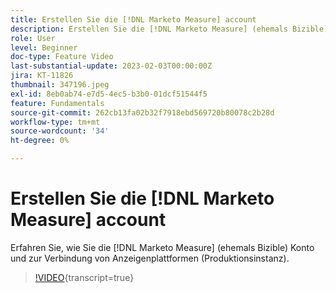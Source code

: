 ```yaml
---
title: Erstellen Sie die [!DNL Marketo Measure] account
description: Erstellen Sie die [!DNL Marketo Measure] (ehemals Bizible) Konto und Verbindung von Anzeigenplattformen (Produktionsinstanz).
role: User
level: Beginner
doc-type: Feature Video
last-substantial-update: 2023-02-03T00:00:00Z
jira: KT-11826
thumbnail: 347196.jpeg
exl-id: 8eb0ab74-e7d5-4ec5-b3b0-01dcf51544f5
feature: Fundamentals
source-git-commit: 262cb13fa02b32f7918ebd569720b80078c2b28d
workflow-type: tm+mt
source-wordcount: '34'
ht-degree: 0%

---
```


# Erstellen Sie die [!DNL Marketo Measure] account

Erfahren Sie, wie Sie die [!DNL Marketo Measure] (ehemals Bizible) Konto und zur Verbindung von Anzeigenplattformen (Produktionsinstanz).

>[!VIDEO](https://video.tv.adobe.com/v/347196/?learn=on){transcript=true}
